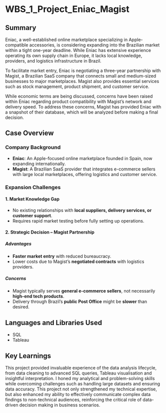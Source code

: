 # WBS_1_Project_Eniac_Magist

## Summary
Eniac, a well-established online marketplace specializing in Apple-compatible accessories, is considering expanding into the Brazilian market within a tight one-year deadline. While Eniac has extensive experience operating its own supply chain in Europe, it lacks local knowledge, providers, and logistics infrastructure in Brazil.

To facilitate market entry, Eniac is negotiating a three-year partnership with Magist, a Brazilian SaaS company that connects small and medium-sized businesses to major marketplaces. Magist also provides essential services such as stock management, product shipment, and customer service.

While economic terms are being discussed, concerns have been raised within Eniac regarding product compatibility with Magist’s network and delivery speed. To address these concerns, Magist has provided Eniac with a snapshot of their database, which will be analyzed before making a final decision.

## Case Overview

### Company Background  
- **Eniac**: An Apple-focused online marketplace founded in Spain, now expanding internationally.  
- **Magist**: A Brazilian SaaS provider that integrates e-commerce sellers with large local marketplaces, offering logistics and customer service.  

### Expansion Challenges  
#### 1. Market Knowledge Gap  
- No existing relationships with **local suppliers, delivery services, or customer support**.  
- Requires rapid market testing before fully setting up operations.  

#### 2. Strategic Decision – Magist Partnership  
##### Advantages  
- **Faster market entry** with reduced bureaucracy.  
- Lower costs due to Magist’s **negotiated contracts** with logistics providers.  

##### Concerns  
- Magist typically serves **general e-commerce sellers**, not necessarily **high-end tech products**.  
- Delivery through Brazil’s **public Post Office** might be **slower** than desired.  

## Languages and Libraries Used  

- SQL  
- Tableau

## Key Learnings
This project provided invaluable experience of the data analysis lifecycle, from data cleaning to advanced SQL queries, Tableau visualisation and insightful interpretation. I honed my analytical and problem-solving skills while overcoming challenges such as handling large datasets and ensuring data accuracy. This project not only strengthened my technical expertise, but also enhanced my ability to effectively communicate complex data findings to non-technical audiences, reinforcing the critical role of data-driven decision making in business scenarios.

